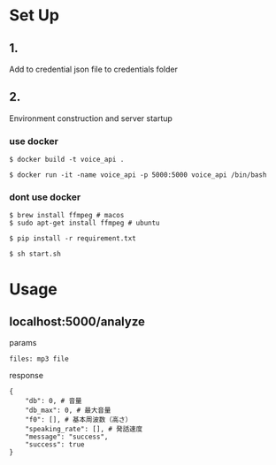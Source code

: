 # Set Up
## 1.
Add to credential json file to credentials folder

## 2. 
Environment construction and server startup
### use docker
```
$ docker build -t voice_api .

$ docker run -it -name voice_api -p 5000:5000 voice_api /bin/bash
```

### dont use docker
```
$ brew install ffmpeg # macos
$ sudo apt-get install ffmpeg # ubuntu

$ pip install -r requirement.txt

$ sh start.sh
```

# Usage
## localhost:5000/analyze
params
```
files: mp3 file
```

response
```
{
    "db": 0, # 音量
    "db_max": 0, # 最大音量
    "f0": [], # 基本周波数（高さ）
    "speaking_rate": [], # 発話速度
    "message": "success",
    "success": true
}
```
